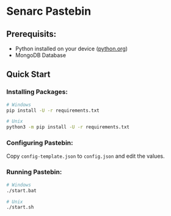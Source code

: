 # Senarc Pastebin

## Prerequisits:
- Python installed on your device ([python.org](https://python.org))
- MongoDB Database

## Quick Start

### Installing Packages:
```bash
# Windows
pip install -U -r requirements.txt

# Unix
python3 -m pip install -U -r requirements.txt
```

### Configuring Pastebin:
Copy `config-template.json` to `config.json` and edit the values.

### Running Pastebin:
```bash
# Windows
./start.bat

# Unix
./start.sh
```